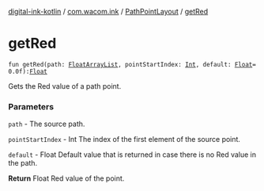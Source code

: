 [digital-ink-kotlin](../../index.md) / [com.wacom.ink](../index.md) / [PathPointLayout](index.md) / [getRed](./get-red.md)

# getRed

`fun getRed(path: `[`FloatArrayList`](../-float-array-list/index.md)`, pointStartIndex: `[`Int`](https://kotlinlang.org/api/latest/jvm/stdlib/kotlin/-int/index.html)`, default: `[`Float`](https://kotlinlang.org/api/latest/jvm/stdlib/kotlin/-float/index.html)` = 0.0f): `[`Float`](https://kotlinlang.org/api/latest/jvm/stdlib/kotlin/-float/index.html)

Gets the Red value of a path point.

### Parameters

`path` - The source path.

`pointStartIndex` - Int The index of the first element of the source point.

`default` - Float Default value that is returned in case there is no Red value in the path.

**Return**
Float Red value of the point.

